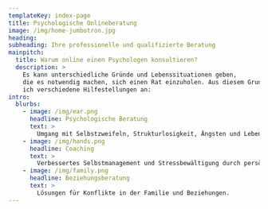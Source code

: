 ```yaml
---
templateKey: index-page
title: Psychologische Onlineberatung
image: /img/home-jumbotron.jpg
heading: 
subheading: Ihre professionelle und qualifizierte Beratung
mainpitch:
  title: Warum online einen Psychologen konsultieren?
  description: >
    Es kann unterschiedliche Gründe und Lebenssituationen geben,
    die es notwendig machen, sich einen Rat einzuholen. Aus diesem Grund biete
    ich verschiedene Hilfestellungen an:
intro:
  blurbs:
    - image: /img/ear.png
      headline: Psychologische Beratung
      text: >
        Umgang mit Selbstzweifeln, Strukturlosigkeit, Ängsten und Lebenskrisen.
    - image: /img/hands.png
      headline: Coaching
      text: >
        Verbessertes Selbstmanagement und Stressbewältigung durch persönliche & berufliche Weiterentwicklung.
    - image: /img/family.png
      headline: Beziehungsberatung
      text: >
        Lösungen für Konflikte in der Familie und Beziehungen.
---
```

